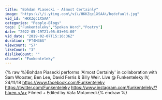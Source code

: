 ```yaml
---
title: "Bohdan Piasecki - Almost Certainly"
image: "https:\/\/i.ytimg.com\/vi\/HKKZqc1XSAA\/hqdefault.jpg"
vid_id: "HKKZqc1XSAA"
categories: "People-Blogs"
tags: ["Funkenteleky","Spoken Word","Poetry"]
date: "2022-05-19T21:05:03+03:00"
vid_date: "2019-02-07T15:16:36Z"
duration: "PT4M36S"
viewcount: "57"
likeCount: "3"
dislikeCount: ""
channel: "Funkenteleky"
---
```

{% raw %}Bohdan Piasecki performs 'Almost Certainly' in collaboration with Sam Wooster, Ben Lee, David Ferris &amp; Billy Weir. Live @ Funkenteleky IV, 24/11/18 <a rel="nofollow" target="blank" href="https://www.facebook.com/Funkenteleky">https://www.facebook.com/Funkenteleky</a> <a rel="nofollow" target="blank" href="https://twitter.com/Funkenteleky">https://twitter.com/Funkenteleky</a> <a rel="nofollow" target="blank" href="https://www.instagram.com/funkenteleky/?hl=en.">https://www.instagram.com/funkenteleky/?hl=en.</a> Filmed + Edited by Vafa Motamedi.{% endraw %}
